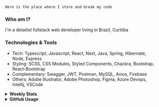 ```
Here is the place where I store and break my code
```
### Who am I?
I'm a detailist fullstack web developer living in Brazil, Curitiba

### Technologies & Tools
- Tech: Typescript, Javascript, React, Next, Java, Spring, Hibernate, Node, Express
- Styling: SCSS, CSS Modules, Styled Components, Chackra, Bootstrap, React-Bootstrap
- Complementary: Swagger, JWT, Postman, MySQL, Axios, Firebase
- Others: Adobe Illustrator, Adobe Photoshop, Figma, Azure Devops, Intellij, VSCode

<details>
  <summary><b> Weekly Stats</b></summary>
<!--START_SECTION:waka-->

```txt
TypeScript     28 hrs 8 mins   █████████████████████▓░░░   86.41 %
JavaScript     1 hr 34 mins    █▒░░░░░░░░░░░░░░░░░░░░░░░   04.84 %
CSS            1 hr 1 min      ▓░░░░░░░░░░░░░░░░░░░░░░░░   03.12 %
JSON           58 mins         ▓░░░░░░░░░░░░░░░░░░░░░░░░   02.99 %
Ezhil          25 mins         ▒░░░░░░░░░░░░░░░░░░░░░░░░   01.32 %
```

<!--END_SECTION:waka-->
</details>

<details>
  <summary><b> GitHub Usage</b></summary>
  
[![Top Langs](https://github-readme-stats.vercel.app/api/top-langs/?username=gxlpes&&langs_count=9&layout=compact)](https://github.com/anuraghazra/github-readme-stats)

</details>
